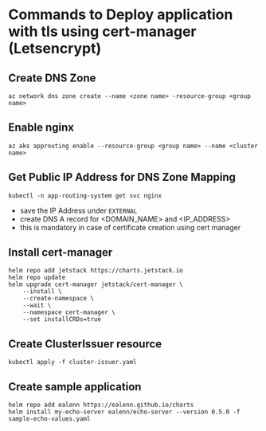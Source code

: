 # Commands to Deploy application with tls using cert-manager (Letsencrypt)
## Create DNS Zone
```
az network dns zone create --name <zone name> -resource-group <group name>
```

## Enable nginx
```
az aks approuting enable --resource-group <group name> --name <cluster name>
```

## Get Public IP Address for DNS Zone Mapping
```
kubectl -n app-routing-system get svc nginx
```
- save the IP Address under `EXTERNAL`
- create DNS A record for <DOMAIN_NAME> and <IP_ADDRESS>
- this is mandatory in case of certificate creation using cert manager

## Install cert-manager

```
helm repo add jetstack https://charts.jetstack.io
helm repo update
helm upgrade cert-manager jetstack/cert-manager \
    --install \
    --create-namespace \
    --wait \
    --namespace cert-manager \
    --set installCRDs=true
```

## Create ClusterIssuer resource
```
kubectl apply -f cluster-issuer.yaml
```

## Create sample application
```
helm repo add ealenn https://ealenn.github.io/charts
helm install my-echo-server ealenn/echo-server --version 0.5.0 -f sample-echo-values.yaml
```